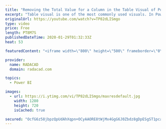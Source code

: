 ```yaml
---
title: "Removing the Total Value for a Column in the Table Visual of Power BI Using ISFILTERED"
excerpt: "Table visual is one of the most commonly used visuals. In Power BI, you can turn off the total row (when it won’t make sense to have the total) entirely. However, you cannot turn off the total for some columns and keep it working for the others. Using a DAX function, you can, however, do this easily."
originalUrl: https://youtube.com/watch?v=TP82dLISmgo
type: video
price: Free
length: PT8M7S
publishedDateTime: 2020-01-29T01:32:33Z
heat: 53

featuredContent: "<iframe width=\"800\" height=\"500\" frameborder=\"0\" src=\"https://www.youtube.com/embed/TP82dLISmgo\" allow=\"accelerometer; autoplay; encrypted-media; gyroscope; picture-in-picture\" allowfullscreen></iframe>"

provider:
  name: RADACAD
  domain: radacad.com

topics:
  - Power BI

images:
  - url: https://i.ytimg.com/vi/TP82dLISmgo/maxresdefault.jpg
    width: 1280
    height: 720
    isCached: true

secured: "OcfG6z58jbpzQpUdAhXqpn+OCyAAORE8tWjMx4GgG6J0Zbdz8gDpESgST1pcaajLeM2aUxMKsyjvdT39D7Ph4tE1DFh/6JOf+SAl/SsKoFR1HYpDShi1Vz5J9glOkBh3nkBAcmfOXjk2tf7IJn7baoiMyQB01i8zS66CD8bwH3BWNxaNZjzeuDCbBRjDr/m340FjZ/0v+wGLwlAqgbCaKujvrHnIK2OeJEmXUnYSZXSdl8jHn1HGab/syje68EyUGYgjX1K1FNZy4IuXohgDQET3Ll4aXOQ2SyX4cP3RtmzaObDsaHv4/uKfoGQg7WXli2DYlo8Ja5cpKDo2I1BKEN2Q0KyJgy6v7JMdYJzyJpF2uqdbxChVuVTAuhv5/D+EUF0S9CCo/J4lAyXlWkFXQxOPLpfllVchE1czDC1Qqxg=;/eufBMc2M/9yqFAS9ft8tQ=="
---
```


